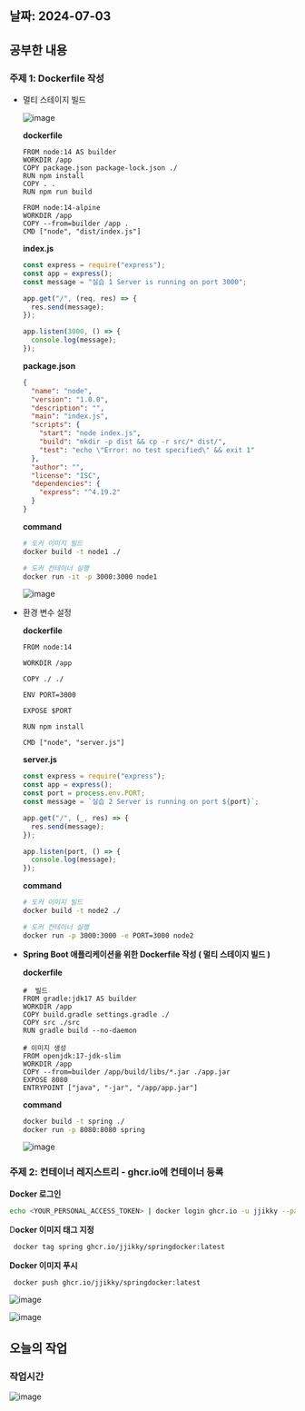## 날짜: 2024-07-03

## 공부한 내용

### 주제 1: Dockerfile 작성

- 멀티 스테이지 빌드
    
    ![image](https://github.com/jjikky/jikky-til/assets/59151187/c486fcc0-e332-4304-8938-68e2adeb926c)

    
    **dockerfile**
    
    ```docker
    FROM node:14 AS builder
    WORKDIR /app
    COPY package.json package-lock.json ./
    RUN npm install
    COPY . .
    RUN npm run build
    
    FROM node:14-alpine
    WORKDIR /app
    COPY --from=builder /app .
    CMD ["node", "dist/index.js"]
    
    ```
    
    **index.js**
    
    ```jsx
    const express = require("express");
    const app = express();
    const message = "실습 1 Server is running on port 3000";
    
    app.get("/", (req, res) => {
      res.send(message);
    });
    
    app.listen(3000, () => {
      console.log(message);
    });
    
    ```
    
    **package.json**
    
    ```json
    {
      "name": "node",
      "version": "1.0.0",
      "description": "",
      "main": "index.js",
      "scripts": {
        "start": "node index.js",
        "build": "mkdir -p dist && cp -r src/* dist/",
        "test": "echo \"Error: no test specified\" && exit 1"
      },
      "author": "",
      "license": "ISC",
      "dependencies": {
        "express": "^4.19.2"
      }
    }
    ```
    
    **command**
    
    ```bash
    # 도커 이미지 빌드
    docker build -t node1 ./
    
    # 도커 컨테이너 실행
    docker run -it -p 3000:3000 node1
    ```
    
    ![image](https://github.com/jjikky/jikky-til/assets/59151187/6a176806-444b-46a3-a48d-a725e6a40a43)

    
- 환경 변수 설정
    
    **dockerfile**
    
    ```docker
    FROM node:14
    
    WORKDIR /app
    
    COPY ./ ./
    
    ENV PORT=3000
    
    EXPOSE $PORT
    
    RUN npm install
    
    CMD ["node", "server.js"]
    ```
    
    **server.js**
    
    ```jsx
    const express = require("express");
    const app = express();
    const port = process.env.PORT;
    const message = `실습 2 Server is running on port ${port}`;
    
    app.get("/", (_, res) => {
      res.send(message);
    });
    
    app.listen(port, () => {
      console.log(message);
    });
    ```
    
    **command**
    
    ```bash
    # 도커 이미지 빌드
    docker build -t node2 ./
    
    # 도커 컨테이너 실행
    docker run -p 3000:3000 -e PORT=3000 node2
    ```
    
- **Spring Boot 애플리케이션을 위한 Dockerfile 작성 ( 멀티 스테이지 빌드 )**
    
    **dockerfile**
    
    ```docker
    #  빌드
    FROM gradle:jdk17 AS builder
    WORKDIR /app
    COPY build.gradle settings.gradle ./
    COPY src ./src
    RUN gradle build --no-daemon
    
    # 이미지 생성
    FROM openjdk:17-jdk-slim
    WORKDIR /app
    COPY --from=builder /app/build/libs/*.jar ./app.jar
    EXPOSE 8080
    ENTRYPOINT ["java", "-jar", "/app/app.jar"]
    ```
    
    **command**
    
    ```bash
    docker build -t spring ./
    docker run -p 8080:8080 spring
    ```
    
    ![image](https://github.com/jjikky/jikky-til/assets/59151187/7679136c-be49-4baa-8207-7ba26df074d4)

    

### 주제 2: 컨테이너 레지스트리 - ghcr.io에 컨테이너 등록

**Docker 로그인**

```bash
echo <YOUR_PERSONAL_ACCESS_TOKEN> | docker login ghcr.io -u jjikky --password-stdin 
```

 D**ocker 이미지 태그 지정**

```bash
 docker tag spring ghcr.io/jjikky/springdocker:latest
```

**Docker 이미지 푸시**

```bash
 docker push ghcr.io/jjikky/springdocker:latest
```

![image](https://github.com/jjikky/jikky-til/assets/59151187/67b02976-4e7c-4ffb-8bad-969fc40bafd0)


![image](https://github.com/jjikky/jikky-til/assets/59151187/c984b20d-bd42-4ed9-8b92-cebaa424aeb0)


## 오늘의 작업

### 작업시간

![image](https://github.com/jjikky/jikky-til/assets/59151187/cff18015-a9e1-454f-880f-ebe546cb0fa3)

